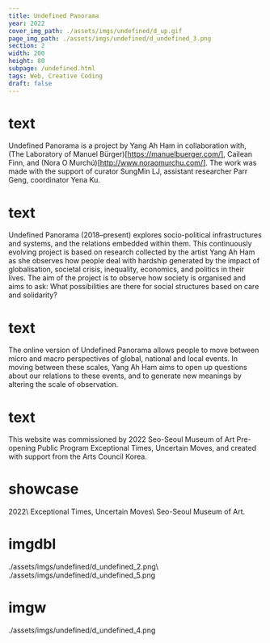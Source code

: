 ```yaml
---
title: Undefined Panorama
year: 2022
cover_img_path: ./assets/imgs/undefined/d_up.gif
page_img_path: ./assets/imgs/undefined/d_undefined_3.png
section: 2
width: 200
height: 80
subpage: /undefined.html
tags: Web, Creative Coding
draft: false
---
```


# text
Undefined Panorama is a project by Yang Ah Ham in collaboration with, (The Laboratory of Manuel Bürger)[https://manuelbuerger.com/], Cailean Finn, and (Nora O Murchú)[http://www.noraomurchu.com/]. The work was made with the support of curator SungMin LJ, assistant researcher Parr Geng, coordinator Yena Ku.
# text
Undefined Panorama (2018–present) explores socio-political infrastructures and systems, and the relations embedded within them. This continuously evolving project is based on research collected by the artist Yang Ah Ham as she observes how people deal with hardship generated by the impact of globalisation, societal crisis, inequality, economics, and politics in their lives. The aim of the project is to observe how society is organised and aims to ask: What possibilities are there for social structures based on care and solidarity?
# text
The online version of Undefined Panorama allows people to move between micro and macro perspectives of global, national and local events. In moving between these scales, Yang Ah Ham aims to open up questions about our relations to these events, and to generate new meanings by altering the scale of observation.
# text
This website was commissioned by 2022 Seo-Seoul Museum of Art Pre-opening Public Program Exceptional Times, Uncertain Moves, and created with support from the Arts Council Korea.
# showcase
2022\ Exceptional Times, Uncertain Moves\ Seo-Seoul Museum of Art.
# imgdbl
./assets/imgs/undefined/d_undefined_2.png\ ./assets/imgs/undefined/d_undefined_5.png
# imgw
./assets/imgs/undefined/d_undefined_4.png